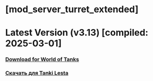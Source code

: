# [mod_server_turret_extended]
# Latest Version (v3.13) [compiled: 2025-03-01]
### [**Download for World of Tanks**](https://github.com/spoter/spoter-mods/releases/download/latest/mod_server_turret_extended.zip)
### [**Скачать для Tanki Lesta**](https://github.com/spoter/spoter-mods/releases/download/latest/mod_server_turret_extended_RU.zip)
#
